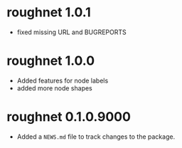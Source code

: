 # roughnet 1.0.1

* fixed missing URL and BUGREPORTS 

# roughnet 1.0.0

* Added features for node labels
* added more node shapes

# roughnet 0.1.0.9000

* Added a `NEWS.md` file to track changes to the package.
